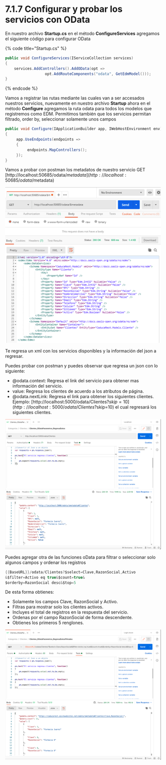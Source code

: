 # 7.1.7 Configurar y probar los servicios con OData

En nuestro archivo **Startup.cs** en el método **ConfigureServices** agregamos el siguiente código para configurar OData

{% code title="Startup.cs" %}
```csharp
public void ConfigureServices(IServiceCollection services)
{
    services.AddControllers().AddOData(opt => 
                  opt.AddRouteComponents("odata", GetEdmModel()));
}
```
{% endcode %}

Vamos a registrar las rutas mediante las cuales van a ser accesados nuestros servicios, nuevamente en nuestro archivo **Startup** ahora en el método **Configure** agregamos la ruta odata para todos los modelos que registremos como EDM. Permitimos también que los servicios permitan filtrado, order by, seleccionar solamente unos campos

```csharp
public void Configure(IApplicationBuilder app, IWebHostEnvironment env)
{
     app.UseEndpoints(endpoints =>
     {
          endpoints.MapControllers();
     }); 
}
```

Vamos a probar con postman los metadatos de nuestro servicio GET [http://localhost:50685/odata/$metadata](http://localhost:50685/odata/$metadata)&#x20;

![](<../.gitbook/assets/image (78).png>)

Te regresa un xml con los servicios disponibles y la información del json a regresar.

Puedes probar con postman y puedes observar que regresa un json con lo siguiente:

* @odata.context: Regresa el link del servicio para obtener mas información del servicio.
* value: Regresa los clientes de acuerdo a los atributos de página.
* @odata.nextLink: Regresa el link para obtener los siguientes clientes. Ejemplo: [http://localhost:5000/odata/Clientes?$skip=10](http://localhost:5000/odata/Clientes?$skip=10) el cual regresará los siguientes clientes.

![](<../.gitbook/assets/image (597).png>)

Puedes agregar otra de las funciones oData para filtrar o seleccionar solo algunos campos y ordenar los registros

```csharp
{{BaseURL}}/odata/Clientes?$select=Clave,RazonSocial,Activo
&$filter=Activo eq true&$count=true&
$orderby=RazonSocial desc&$top=5
```

De esta forma obtienes:

* Solamente los campos Clave, RazonSocial y Activo.
* Filtras para mostrar solo los clientes activos.
* Incluyes el total de registros en la respuesta del servicio.
* Ordenas por el campo RazonSocial de forma descendente.
* Obtienes los primeros 5 renglones.

![](<../.gitbook/assets/image (598).png>)

